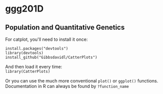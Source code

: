 # ggg201D
## Population and Quantitative Genetics  

For catplot, you'll need to install it once:  

`install.packages("devtools")`  
`library(devtools)`  
`install_github("Gibbsdavidl/CatterPlots")`  

And then load it every time:  
`library(CatterPlots)`   

Or you can use the much more conventional `plot()` or `ggplot()` functions. Documentation in R can always be found by 
`?function_name`
